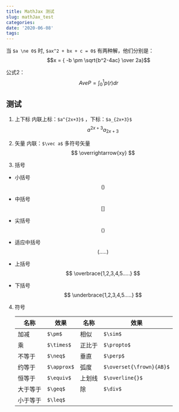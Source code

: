 ```yaml
---
title: MathJax 测试
slug: mathJax_test
categories:
date: '2020-06-08'
tags:
---
```

当 `$a \ne 0$` 时, `$ax^2 + bx + c = 0$` 有两种解，他们分别是：
$$x = { -b \pm \sqrt{b^2-4ac} \over 2a}$$

公式2：
$$
AveP = \int_0^1 p(r) dr
$$

## 测试
1. 上下标
内联上标：`$a^{2x+3}$` ，下标：`$a_{2x+3}$`
$$
a^{2x+3}
a_{2x+3}
$$

2. 矢量
内联：`$\vec a$`
多符号矢量
$$
\overrightarrow{xy}
$$

3. 括号
- 小括号
$$()$$
- 中括号
$$[]$$
- 尖括号
$$\langle{}\rangle$$
- 适应中括号
$$
\left(
.....
\right)
$$

- 上括号
$$
\overbrace{1,2,3,4,5.....}
$$
- 下括号
$$
\underbrace{1,2,3,4,5.....}
$$

4. 符号

   | 名称     | 效果        | 名称   | 效果                     |
   | -------- | ----------- | ------ | ------------------------ |
   | 加减     | `$\pm$`     | 相似   | `$\sim$`                 |
   | 乘       | `$\times$`  | 正比于 | `$\propto$`              |
   | 不等于   | `$\neq$`    | 垂直   | `$\perp$`                |
   | 约等于   | `$\approx$` | 弧度   | `$\overset{\frown}{AB}$` |
   | 恒等于   | `$\equiv$`  | 上划线 | `$\overline{}$`          |
   | 大于等于 | `$\geq$`    | 除     | `$\div$`                 |
   | 小于等于 | `$\leq$`    |        |                          |

   

